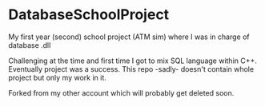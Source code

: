 # DatabaseSchoolProject
My first year (second) school project (ATM sim) where I was in charge of database .dll

Challenging at the time and first time I got to mix SQL language within C++. Eventually project was a success.
This repo -sadly- doesn't contain whole project but only my work in it.

Forked from my other account which will probably get deleted soon.
